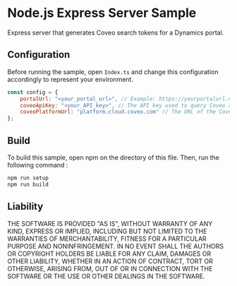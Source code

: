 # Node.js Express Server Sample

Express server that generates Coveo search tokens for a Dynamics portal.

## Configuration

Before running the sample, open `Index.ts` and change this configuration accordingly to represent your environment.

```javascript
const config = {
    portalUrl: "<your_portal_url>", // Example: https://yourportalurl.microsoftcrmportals.com (without slash at the end)
    coveoApiKey: "<your_API_key>", // The API key used to query Coveo and create a search token. It must have at least the privilege "Impersonate" enabled.
    coveoPlatformUrl: "platform.cloud.coveo.com" // The URL of the Coveo Cloud V2 platform.
};
```

## Build

To build this sample, open npm on the directory of this file. Then, run the following command :

```bash
npm run setup
npm run build
```

## Liability

THE SOFTWARE IS PROVIDED "AS IS", WITHOUT WARRANTY OF ANY KIND, EXPRESS OR IMPLIED, INCLUDING BUT NOT LIMITED TO THE WARRANTIES OF MERCHANTABILITY, FITNESS FOR A PARTICULAR PURPOSE AND NONINFRINGEMENT. IN NO EVENT SHALL THE AUTHORS OR COPYRIGHT HOLDERS BE LIABLE FOR ANY CLAIM, DAMAGES OR OTHER LIABILITY, WHETHER IN AN ACTION OF CONTRACT, TORT OR OTHERWISE, ARISING FROM, OUT OF OR IN CONNECTION WITH THE SOFTWARE OR THE USE OR OTHER DEALINGS IN THE SOFTWARE.